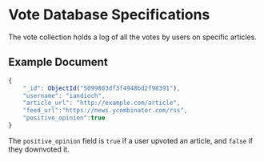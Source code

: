 Vote Database Specifications
============================

The vote collection holds a log of all the votes by users on specific articles.

Example Document
----------------
```js
{
	"_id": ObjectId("5099803df3f4948bd2f98391"),
	"username": "iandioch",
	"article_url": "http://example.com/article",
	"feed_url":"https://news.ycombinator.com/rss",
	"positive_opinion":true
}
```

The `positive_opinion` field is `true` if a user upvoted an article, and `false` if they downvoted it.
